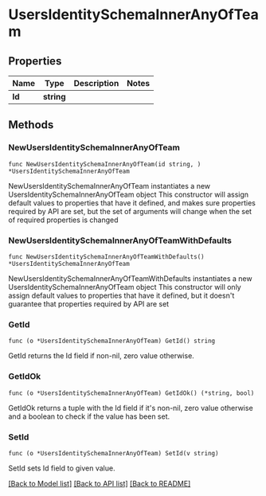 # UsersIdentitySchemaInnerAnyOfTeam

## Properties

Name | Type | Description | Notes
------------ | ------------- | ------------- | -------------
**Id** | **string** |  | 

## Methods

### NewUsersIdentitySchemaInnerAnyOfTeam

`func NewUsersIdentitySchemaInnerAnyOfTeam(id string, ) *UsersIdentitySchemaInnerAnyOfTeam`

NewUsersIdentitySchemaInnerAnyOfTeam instantiates a new UsersIdentitySchemaInnerAnyOfTeam object
This constructor will assign default values to properties that have it defined,
and makes sure properties required by API are set, but the set of arguments
will change when the set of required properties is changed

### NewUsersIdentitySchemaInnerAnyOfTeamWithDefaults

`func NewUsersIdentitySchemaInnerAnyOfTeamWithDefaults() *UsersIdentitySchemaInnerAnyOfTeam`

NewUsersIdentitySchemaInnerAnyOfTeamWithDefaults instantiates a new UsersIdentitySchemaInnerAnyOfTeam object
This constructor will only assign default values to properties that have it defined,
but it doesn't guarantee that properties required by API are set

### GetId

`func (o *UsersIdentitySchemaInnerAnyOfTeam) GetId() string`

GetId returns the Id field if non-nil, zero value otherwise.

### GetIdOk

`func (o *UsersIdentitySchemaInnerAnyOfTeam) GetIdOk() (*string, bool)`

GetIdOk returns a tuple with the Id field if it's non-nil, zero value otherwise
and a boolean to check if the value has been set.

### SetId

`func (o *UsersIdentitySchemaInnerAnyOfTeam) SetId(v string)`

SetId sets Id field to given value.



[[Back to Model list]](../README.md#documentation-for-models) [[Back to API list]](../README.md#documentation-for-api-endpoints) [[Back to README]](../README.md)


